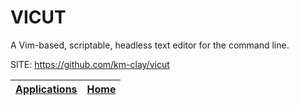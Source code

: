 # VICUT

 A Vim-based, scriptable, headless text editor for the command line.

 SITE: https://github.com/km-clay/vicut

 | [Applications](https://portable-linux-apps.github.io/apps.html) | [Home](https://portable-linux-apps.github.io)
 | --- | --- |
